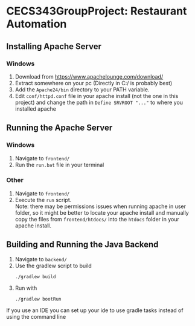 # CECS343GroupProject: Restaurant Automation

## Installing Apache Server
### Windows
1. Download from https://www.apachelounge.com/download/
2. Extract somewhere on your pc (Directly in C:/ is probably best)
3. Add the ```Apache24/bin``` directory to your PATH variable.
4. Edit ```conf/httpd.conf``` file in your apache install (not the one in this project) and change the path in ```Define SRVROOT "..."``` to where you installed apache
   
## Running the Apache Server
### Windows
1. Navigate to ```frontend/```
2. Run the ```run.bat``` file in your terminal
### Other
1. Navigate to ```frontend/```
2. Execute the ```run``` script.\
   Note: there may be permissions issues when running apache in user folder, so it might be better to locate your apache install and manually copy the files from ```frontend/htdocs/``` into the ```htdocs``` folder in your apache install.


## Building and Running the Java Backend
1. Navigate to ```backend/```
2. Use the gradlew script to build
   ```
   ./gradlew build
   ```
4. Run with
   ```
   ./gradlew bootRun
   ```
If you use an IDE you can set up your ide to use gradle tasks instead of using the command line
